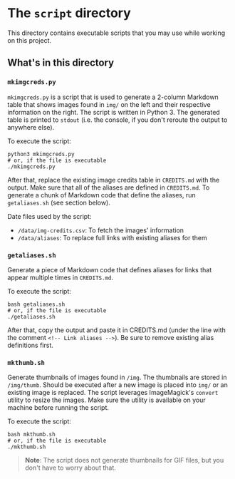 The `script` directory
======================

This directory contains executable scripts that you may use while working on
this project.

What's in this directory
------------------------

### `mkimgcreds.py`

`mkimgcreds.py` is a script that is used to generate a 2-column Markdown table
that shows images found in `img/` on the left and their respective information
on the right. The script is written in Python 3. The generated table is printed
to `stdout` (i.e. the console, if you don't reroute the output to anywhere
else).

To execute the script:
```
python3 mkimgcreds.py
# or, if the file is executable
./mkimgcreds.py
```

After that, replace the existing image credits table in `CREDITS.md` with the
output. Make sure that all of the aliases are defined in `CREDITS.md`. To
generate a chunk of Markdown code that define the aliases, run
`getaliases.sh` (see section below).

Date files used by the script:
- `/data/img-credits.csv`: To fetch the images' information
- `/data/aliases`: To replace full links with existing aliases for them

### `getaliases.sh`

Generate a piece of Markdown code that defines aliases for links that appear
multiple times in `CREDITS.md`.

To execute the script:
```shell
bash getaliases.sh
# or, if the file is executable
./getaliases.sh
```

After that, copy the output and paste it in CREDITS.md (under the line with the
comment `<!-- Link aliases -->`). Be sure to remove existing alias definitions
first.

### `mkthumb.sh`

Generate thumbnails of images found in `/img`. The thumbnails are stored in
`/img/thumb`. Should be executed after a new image is placed into `img/` or an
existing image is replaced. The script leverages ImageMagick's `convert` utility
to resize the images. Make sure the utility is available on your machine before
running the script.

To execute the script:
```shell
bash mkthumb.sh
# or, if the file is executable
./mkthumb.sh
```

> **Note**: The script does not generate thumbnails for GIF files, but you don't
have to worry about that.
